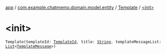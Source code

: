 [app](../../index.md) / [com.example.chatmemo.domain.model.entity](../index.md) / [Template](index.md) / [&lt;init&gt;](./-init-.md)

# &lt;init&gt;

`Template(templateId: `[`TemplateId`](../../com.example.chatmemo.domain.model.value/-template-id/index.md)`, title: `[`String`](https://kotlinlang.org/api/latest/jvm/stdlib/kotlin/-string/index.html)`, templateMessageList: `[`List`](https://kotlinlang.org/api/latest/jvm/stdlib/kotlin.collections/-list/index.html)`<`[`TemplateMessage`](../../com.example.chatmemo.domain.model.value/-template-message/index.md)`>)`